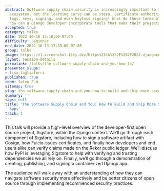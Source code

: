 ```yaml
---
abstract: Software supply chain security is increasingly important to the open source
  ecosystem, but the learning curve can be steep. Certificate authorities, transparency
  logs, keys, signing… and even keyless signing! What do these terms all mean and
  how can a Django developer incorporate tools that make their projects more secure?
accepted: true
category: talks
date: 2022-10-18 17:10:00-07:00
difficulty: Beginner
end_date: 2022-10-18 17:35:00-07:00
group: talks
image: https://v1.screenshot.11ty.dev/https%253A%252F%252F2022.djangocon.us%252Fpresenters%252Flisa-tagliaferri/opengraph/
layout: session-details
permalink: /talks/the-software-supply-chain-and-you-how-to/
presenter_slugs:
- lisa-tagliaferri
published: true
room: Salon F-H
sitemap: true
slug: the-software-supply-chain-and-you-how-to-build-and-ship-more-secure-django-apps
summary: ''
tags: null
title: 'The Software Supply Chain and You: How to Build and Ship More Secure Django
  Apps'
track: 1
---
```


This talk will provide a high-level overview of the developer-first open source project, Sigstore, within the Django context. We’ll go through each component of Sigstore, including how to sign a software artifact with Cosign, how Fulcio issues certificates, and finally how developers and end users alike can verify claims made on the Rekor public ledger. We’ll discuss how PyPI is leveraging Sigstore to help with verifying and trusting dependencies we all rely on. Finally, we’ll go through a demonstration of creating, publishing, and signing a containerized Django app.

The audience will walk away with an understanding of how they can navigate software security more effectively and be better citizens of open source through implementing recommended security practices.
